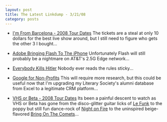 ```yaml
---
layout: post
title: The Latest Linkdump - 3/21/08
category: posts
---
```


*   <a href="http://www.brooklynvegan.com/archives/2008/03/im_from_barcelo_3.html">I'm From Barcelona - 2008 Tour Dates</a> The tickets are a steal at only 10 dollars for the best live show around, but I still need to figure who gets the other 3 I bought...

*   <a href="http://www.macrumors.com/2008/03/18/adobe-bringing-flash-to-the-iphone/">Adobe Bringing Flash To The iPhone</a> Unfortunately Flash will still probably be a nightmare on AT&T's 2.5G Edge network...

*   <a href="http://www.abyssandapex.com/200710-wikihistory.html">Everybody Kills Hitler</a> Nobody ever reads the rules sticky...

*   <a href="http://googleblog.blogspot.com/2008/03/google-for-non-profits.html">Google for Non-Profits</a> This will require more research, but this could be useful now that I'm upgrading my Literary Society's alumni database from Excel to a legitimate CRM platform...

*   <a href="http://www.brooklynvegan.com/archives/2008/03/vhs_or_beta_la.html">VHS or Beta - 2008 Tour Dates</a> Its been a painful descent to watch as VHS or Beta has gone from the disco-glitter guitar licks of <a href="http://www.discogs.com/release/991171">Le Funk</a> to the poppy but still fun dance-rock of <a href="http://www.discogs.com/release/326242">Night on Fire</a> to the uninspired beige-flavored <a href="http://www.discogs.com/release/1086758">Bring On The Comets</a>...